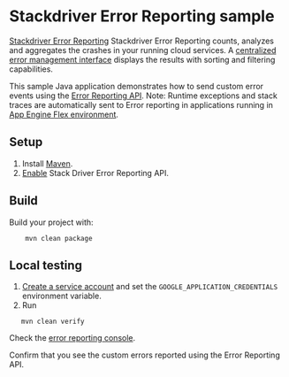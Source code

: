 # Stackdriver Error Reporting sample

[Stackdriver Error Reporting][error-reporting] Stackdriver Error Reporting counts, analyzes and aggregates the crashes in your running cloud services.
A [centralized error management interface](https://console.cloud.google.com/errors) displays the results with sorting and filtering capabilities.

This sample Java application demonstrates how to send custom error events using the [Error Reporting API][api-ref-docs].
Note: Runtime exceptions and stack traces are automatically sent to Error reporting in applications running in [App Engine Flex environment][ae-flex].

[ae-flex]: https://cloud.google.com/appengine/docs/flexible/java
[error-reporting]: https://cloud.google.com/error-reporting/
[api-ref-docs]: https://googlecloudplatform.github.io/google-cloud-java/latest/apidocs/index.html?com/google/cloud/errorreporting/v1beta1/package-summary.html

## Setup

1. Install [Maven](http://maven.apache.org/).
1. [Enable](https://console.cloud.google.com/apis/api/clouderrorreporting.googleapis.com/overview) Stack Driver Error Reporting API.

## Build

Build your project with:
```
	mvn clean package
```

## Local testing

1. [Create a service account](https://cloud.google.com/docs/authentication/getting-started#creating_the_service_account)
and set the `GOOGLE_APPLICATION_CREDENTIALS` environment variable.
2. Run
```
   mvn clean verify
```
Check the [error reporting console](https://console.cloud.google.com/errors).

Confirm that you see the custom errors reported using the Error Reporting API.